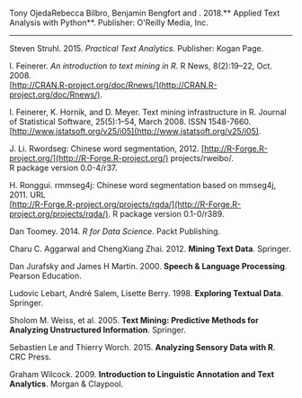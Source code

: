   


Tony OjedaRebecca Bilbro, Benjamin Bengfort and . 2018.** Applied Text Analysis with Python**. Publisher: O'Reilly Media, Inc.

--------





Steven Struhl. 2015. _Practical Text Analytics_. Publisher: Kogan Page.

I. Feinerer. _An introduction to text mining in R_. R News, 8\(2\):19–22, Oct. 2008.  
[http://CRAN.R-project.org/doc/Rnews/](http://CRAN.R-project.org/doc/Rnews/).

I. Feinerer, K. Hornik, and D. Meyer. Text mining infrastructure in R. Journal of Statistical Software, 25\(5\):1–54, March 2008. ISSN 1548-7660. [http://www.jstatsoft.org/v25/i05](http://www.jstatsoft.org/v25/i05).

J. Li. Rwordseg: Chinese word segmentation, 2012. [http://R-Forge.R-project.org/](http://R-Forge.R-project.org/) projects/rweibo/.   
R package version 0.0-4/r37.

H. Ronggui. rmmseg4j: Chinese word segmentation based on mmseg4j, 2011. URL   
[http://R-Forge.R-project.org/projects/rqda/](http://R-Forge.R-project.org/projects/rqda/). R package version 0.1-0/r389.

Dan Toomey. 2014. _R for Data Science_. Packt Publishing.

Charu C. Aggarwal and ChengXiang Zhai. 2012. **Mining Text Data**. Springer.

Dan Jurafsky and James H Martin. 2000. **Speech & Language Processing**. Pearson Education.

Ludovic Lebart, André Salem, Lisette Berry. 1998. **Exploring Textual Data**. Springer.

Sholom M. Weiss, et al. 2005. **Text Mining: Predictive Methods for Analyzing Unstructured Information**. Springer.

Sebastien Le and Thierry Worch. 2015. **Analyzing Sensory Data with R**. CRC Press.

Graham Wilcock. 2009. **Introduction to Linguistic Annotation and Text Analytics**. Morgan & Claypool.


